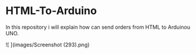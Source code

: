 # HTML-To-Arduino
In this repository i will explain how can send orders from HTML to Arduinou UNO.


![ ](images/Screenshot (293).png)
